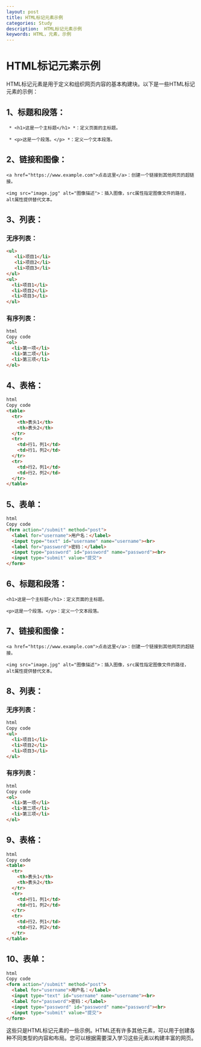 ```yaml
---
layout: post
title: HTML标记元素示例
categories: Study
description:  HTML标记元素示例
keywords: HTML，元素，示例
---
```


# HTML标记元素示例

HTML标记元素是用于定义和组织网页内容的基本构建块。以下是一些HTML标记元素的示例：

## 1、标题和段落：

 ` * <h1>这是一个主标题</h1> *：定义页面的主标题。` 
 
 ` * <p>这是一个段落。</p> *：定义一个文本段落。` 

## 2、链接和图像：

`<a href="https://www.example.com">点击这里</a>：创建一个链接到其他网页的超链接。`

`<img src="image.jpg" alt="图像描述">：插入图像，src属性指定图像文件的路径，alt属性提供替代文本。`

## 3、列表：

### 无序列表：

```html
<ul>
   <li>项目1</li>
   <li>项目2</li>
   <li>项目3</li>
</ul>
<ul>
  <li>项目1</li>
  <li>项目2</li>
  <li>项目3</li>
</ul>

```

### 有序列表：

```html
html
Copy code
<ol>
  <li>第一项</li>
  <li>第二项</li>
  <li>第三项</li>
</ol>
```

## 4、表格：

```html
html
Copy code
<table>
  <tr>
    <th>表头1</th>
    <th>表头2</th>
  </tr>
  <tr>
    <td>行1，列1</td>
    <td>行1，列2</td>
  </tr>
  <tr>
    <td>行2，列1</td>
    <td>行2，列2</td>
  </tr>
</table>
```

## 5、表单：

```html
html
Copy code
<form action="/submit" method="post">
  <label for="username">用户名：</label>
  <input type="text" id="username" name="username"><br>
  <label for="password">密码：</label>
  <input type="password" id="password" name="password"><br>
  <input type="submit" value="提交">
</form>
```

## 6、标题和段落：

`<h1>这是一个主标题</h1>：定义页面的主标题。`

`<p>这是一个段落。</p>：定义一个文本段落。`

## 7、链接和图像：

`<a href="https://www.example.com">点击这里</a>：创建一个链接到其他网页的超链接。`

`<img src="image.jpg" alt="图像描述">：插入图像，src属性指定图像文件的路径，alt属性提供替代文本。`

## 8、列表：

### 无序列表：

```html
html
Copy code
<ul>
  <li>项目1</li>
  <li>项目2</li>
  <li>项目3</li>
</ul>
```

### 有序列表：

```html
html
Copy code
<ol>
  <li>第一项</li>
  <li>第二项</li>
  <li>第三项</li>
</ol>
```

## 9、表格：

```html
html
Copy code
<table>
  <tr>
    <th>表头1</th>
    <th>表头2</th>
  </tr>
  <tr>
    <td>行1，列1</td>
    <td>行1，列2</td>
  </tr>
  <tr>
    <td>行2，列1</td>
    <td>行2，列2</td>
  </tr>
</table>
```

## 10、表单：

```html
html
Copy code
<form action="/submit" method="post">
  <label for="username">用户名：</label>
  <input type="text" id="username" name="username"><br>
  <label for="password">密码：</label>
  <input type="password" id="password" name="password"><br>
  <input type="submit" value="提交">
</form>
```

这些只是HTML标记元素的一些示例。HTML还有许多其他元素，可以用于创建各种不同类型的内容和布局。您可以根据需要深入学习这些元素以构建丰富的网页。




